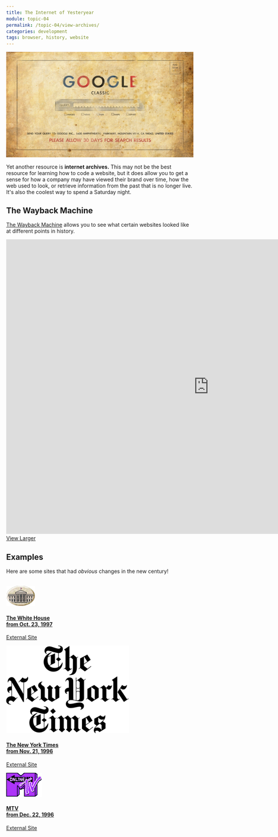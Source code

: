 ```yaml
---
title: The Internet of Yesteryear
module: topic-04
permalink: /topic-04/view-archives/
categories: development
tags: browser, history, website
---
```


<div class="divider-heading"></div>


<img src="../img/google-classic.jpg" alt="Google as a snail-mail service" title="Google Classic!" style="width: 600px"/>

Yet another resource is **internet archives.** This may not be the best resource for learning how to code a website, but it does allow you to get a sense for how a company may have viewed their brand over time, how the web used to look, or retrieve information from the past that is no longer live. It's also the coolest way to spend a Saturday night.


<div class="divider-pg"></div>


## The Wayback Machine
<a href="https://archive.org/web/" target="_blank">The Wayback Machine</a> allows you to see what certain websites looked like at different points in history.

<iframe src="https://h5p.org/h5p/embed/429943" width="1090" height="794" frameborder="0" allowfullscreen="allowfullscreen"></iframe>
<a href="https://h5p.org/node/429943" class="btn btn-default btn-xs" target="_blank">View Larger</a>


<div class="divider-pg"></div>


## Examples
Here are some sites that had _obvious_ changes in the new century!

<br>

<div class="row text-center">
  <div class="col-lg-4">
    <div class="bs-component">
      <div class="list-group">
        <a href="https://web.archive.org/web/19971023010656/http://www3.whitehouse.gov:80/" target="_blank" class="list-group-item">
          <img class="icon-hw" src="../img/hw-icon-whitehouse.gif" />
          <h4 class="list-group-item-heading">The White House<br>from Oct. 23, 1997</h4>
          <div class="divider-hw"></div>
          <p class="list-group-item-text"><i class="fas fa-link" aria-hidden="true"></i> External Site</p>
        </a>
      </div>
    </div>
  </div>
  <div class="col-lg-4">
    <div class="bs-component">
      <div class="list-group">
        <a href="https://web.archive.org/web/19961121230155/http://nytimes.com/" target="_blank" class="list-group-item">
          <img class="icon-hw" src="../img/hw-icon-nytimes.png" />
          <h4 class="list-group-item-heading">The New York Times<br>from Nov. 21, 1996</h4>
          <div class="divider-hw"></div>
          <p class="list-group-item-text"><i class="fas fa-link" aria-hidden="true"></i> External Site</p>
        </a>
      </div>
    </div>
  </div>
  <div class="col-lg-4">
    <div class="bs-component">
      <div class="list-group">
        <a href="http://web.archive.org/web/19961222031059/http://www.mtv.com/" target="_blank" class="list-group-item">
          <img class="icon-hw" src="../img/hw-icon-mtv.png" />
          <h4 class="list-group-item-heading">MTV<br>from Dec. 22, 1996</h4>
          <div class="divider-hw"></div>
          <p class="list-group-item-text"><i class="fas fa-link" aria-hidden="true"></i> External Site</p>
        </a>
      </div>
    </div>
  </div>
</div>
